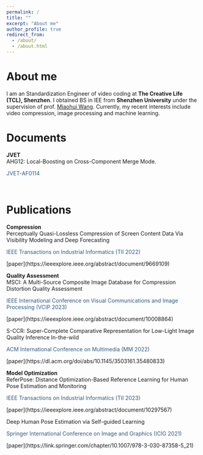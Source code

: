 ```yaml
---
permalink: /
title: ""
excerpt: "About me"
author_profile: true
redirect_from: 
  - /about/
  - /about.html
---
```



About me
======
I am an Standardization Engineer of video coding at **The Creative Life (TCL), Shenzhen**. 
I obtained BS in IEE from **Shenzhen University** under the supervision of prof. [Miaohui Wang](https://charwill.github.io/).
Currently, my recent interests include video compression, image processing and machine learning.

Documents
======
**JVET**<br>
AHG12: Local-Boosting on Cross-Component Merge Mode.
<p style="color: #305C84">JVET-AF0114</p> <br>

Publications
======
**Compression**<br>
Perceptually Quasi-Lossless Compression of Screen Content Data Via Visibility Modeling and Deep Forecasting<br>
<p style="color: #305C84"> IEEE Transactions on Industrial Informatics (TII 2022)</p> [paper](https://ieeexplore.ieee.org/abstract/document/9669109)<br> 

**Quality Assessment**<br>
MSCI: A Multi-Source Composite Image Database for Compression Distortion Quality Assessment<br>
<p style="color: #305C84"> IEEE International Conference on Visual Communications and Image Processing (VCIP 2023)</p> [paper](https://ieeexplore.ieee.org/abstract/document/10008864)<br> 

S-CCR: Super-Complete Comparative Representation for Low-Light Image Quality Inference In-the-wild<br>
<p style="color: #305C84"> ACM International Conference on Multimedia (MM 2022)</p>[paper](https://dl.acm.org/doi/abs/10.1145/3503161.35480833)<br> 

**Model Optimization**<br>
ReferPose: Distance Optimization-Based Reference Learning for Human Pose Estimation and Monitoring<br>
<p style="color: #305C84"> IEEE Transactions on Industrial Informatics (TII 2023)</p>[paper](https://ieeexplore.ieee.org/abstract/document/10297567)<br> 

Deep Human Pose Estimation via Self-guided Learning<br>
<p style="color: #305C84"> Springer International Conference on Image and Graphics (ICIG 2021)</p>[paper](https://link.springer.com/chapter/10.1007/978-3-030-87358-5_21)<br> 
